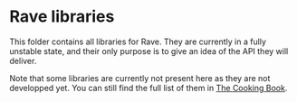 # Rave libraries

This folder contains all libraries for Rave. They are currently in a fully unstable state, and their only purpose is to give an idea of the API they will deliver.

Note that some libraries are currently not present here as they are not developped yet. You can still find the full list of them in [The Cooking Book](../docs/cooking.md).